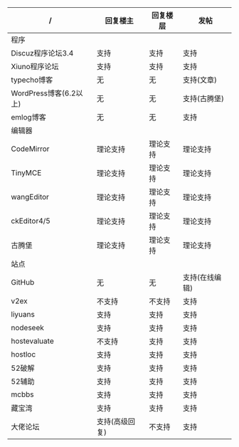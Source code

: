 | /                  | 回复楼主     | 回复楼层 | 发帖       |
|--------------------|----------|------|----------|
| 程序                 |
| Discuz程序论坛3.4      | 支持       | 支持   | 支持       |
| Xiuno程序论坛          | 支持       | 支持   | 支持       |
| typecho博客          | 无        | 无    | 支持(文章)   |
| WordPress博客(6.2以上) | 无        | 无    | 支持(古腾堡)  |
| emlog博客 | 无        | 无    | 支持  |
| 编辑器                |
| CodeMirror         | 理论支持     | 理论支持 | 理论支持     |
| TinyMCE            | 理论支持     | 理论支持 | 理论支持     |
| wangEditor         | 理论支持     | 理论支持 | 理论支持     |
| ckEditor4/5        | 理论支持     | 理论支持 | 理论支持     |
| 古腾堡                | 理论支持     | 理论支持 | 理论支持     |
| 站点                 |
| GitHub             | 无        | 无    | 支持(在线编辑) |
| v2ex               | 不支持      | 不支持  | 支持       |
| liyuans            | 支持       | 支持   | 支持       |
| nodeseek           | 支持       | 支持   | 支持       |
| hostevaluate       | 不支持      | 支持   | 支持       |
| hostloc            | 支持       | 支持   | 支持       |
| 52破解               | 支持       | 支持   | 支持       |
| 52辅助               | 支持       | 支持   | 支持       |
| mcbbs              | 支持       | 支持   | 支持       |
| 藏宝湾                | 支持       | 支持   | 支持       |
| 大佬论坛               | 支持(高级回复) | 不支持  | 支持       |
